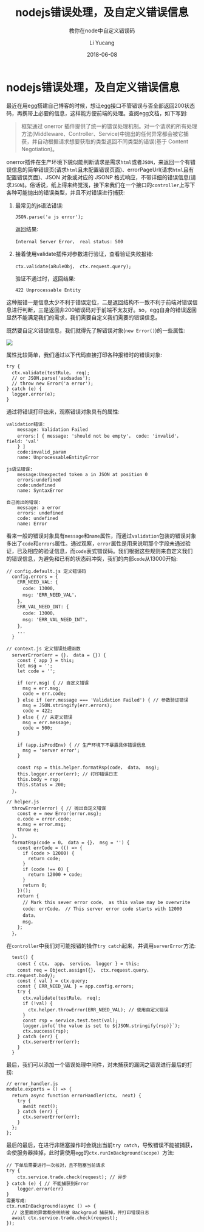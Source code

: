 ﻿---
layout: post
title: nodejs错误处理，及自定义错误信息
subtitle: 教你在node中自定义错误码
date: 2018-06-08
author: Li Yucang
catalog: true
tags:
    - node
---

# nodejs错误处理，及自定义错误信息

最近在用egg搭建自己博客的时候，想让egg接口不管错误与否全部返回200状态码，再携带上必要的信息，这样能方便前端的处理。查阅egg文档，如下写到:

> 框架通过 onerror 插件提供了统一的错误处理机制。对一个请求的所有处理方法(Middleware、Controller、Service)中抛出的任何异常都会被它捕获，并自动根据请求想要获取的类型返回不同类型的错误(基于 Content Negotiation)。

onerror插件在生产环境下貌似能判断请求是需求`html`或者`JSON`，来返回一个有错误信息的简单错误页(请求`html`且未配置错误页面)、errorPageUrl(请求`html`且有配置错误页面)、JSON 对象或对应的 JSONP 格式响应，不带详细的错误信息(请求`JSON`)。俗话说，纸上得来终觉浅，接下来我们在一个接口的`controller`上写下各种可能抛出的错误类型，并且不对错误进行捕获:

1.  最常见的js语法错误:

    	JSON.parse('a js error');

	返回结果:

     	Internal Server Error， real status: 500

2.  接着使用validate插件对参数进行验证，查看验证失败报错:

     	ctx.validate(aRuleObj， ctx.request.query);

	验证不通过时，返回结果:

     	422 Unprocessable Entity

这种报错一是信息太少不利于错误定位，二是返回结构不一致不利于前端对错误信息进行判断，三是返回非200错误码对于前端不太友好。so，egg自身的错误返回显然不能满足我们的需求，我们需要自定义我们需要的错误信息。

既然要自定义错误信息，我们就得先了解错误对象(`new Error()`)的一些属性:

![](http://cdn.vivigo.xyz/blog/1552642299633_228.png)

属性比较简单，我们通过以下代码直接打印各种报错时的错误对象:

    try {
      ctx.validate(testRule， req);
      // or JSON.parse('asdsadas');
      // throw new Error('a error');
    } catch (e) {
      logger.error(e);
    }

通过将错误打印出来，观察错误对象具有的属性:

    validation错误:
        message: Validation Failed
        errors:[ { message: 'should not be empty'， code: 'invalid'， field: 'val'
        } ]
        code:invalid_param
        name: UnprocessableEntityError

    js语法错误:
        message:Unexpected token a in JSON at position 0
        errors:undefined
        code:undefined
        name: SyntaxError
        
    自己抛出的错误:
        message: a error
        errors: undefined
        code: undefined
        name: Error

看来一般的错误对象具有`message`和`name`属性，而通过`validation`包装的错误对象多出了`code`和`errors`属性。通过观察，`error`属性是用来说明那个字段未通过验证，已及相应的验证信息，而`code`表式错误码。我们根据这些规则来自定义我们的错误信息，为避免和已有的状态码冲突，我们的内部`code`从13000开始:
    
    // config.default.js 定义错误码
      config.errors = {
        ERR_NEED_VAL: {
          code: 13000，
          msg: 'ERR_NEED_VAL'，
        }，
        ERR_VAL_NEED_INT: {
          code: 13000，
          msg: 'ERR_VAL_NEED_INT'，
        }，
        ...
      }
    
    // context.js 定义错误处理函数
      serverError(err = {}， data = {}) {
        const { app } = this;
        let msg = '';
        let code = '';
    
        if (err.msg) { // 自定义错误
          msg = err.msg;
          code = err.code;
        } else if (err.message === 'Validation Failed') { // 参数验证错误
          msg = JSON.stringify(err.errors);
          code = 422;
        } else { // 未定义错误
          msg = err.message;
          code = 500;
        }
    
        if (app.isProdEnv) { // 生产环境下不暴露具体错误信息
          msg = 'server error';
        }
    
        const rsp = this.helper.formatRsp(code， data， msg);
        this.logger.error(err); // 打印错误日志
        this.body = rsp;
        this.status = 200;
      }，
     
    // helper.js
      throwError(error) { // 抛出自定义错误
        const e = new Error(error.msg);
        e.code = error.code;
        e.msg = error.msg;
        throw e;
      }，
      formatRsp(code = 0， data = {}， msg = '') {
        const errCode = (() => {
          if (code > 12000) {
            return code;
          }
          if (code !== 0) {
            return 12000 + code;
          }
          return 0;
        })();
        return {
          // Mark this sever error code， as this value may be overwrite
          code: errCode， // This server error code starts with 12000
          data，
          msg，
        };
      }，

在`controller`中我们对可能报错的操作`try catch`起来，并调用`serverError`方法:

      test() {
        const { ctx， app， service， logger } = this;
        const req = Object.assign({}， ctx.request.query， ctx.request.body);
        const { val } = ctx.query;
        const { ERR_NEED_VAL } = app.config.errors;
        try {
          ctx.validate(testRule， req);
          if (!val) {
            ctx.helper.throwError(ERR_NEED_VAL); // 使用自定义错误
          }
          const rsp = service.test.test(val);
          logger.info(`the value is set to ${JSON.stringify(rsp)}`);
          ctx.success(rsp);
        } catch (err) {
          ctx.serverError(err);
        }
      }

最后，我们可以添加一个错误处理中间件，对未捕获的漏网之错误进行最后的打捞:

    // error_handler.js
    module.exports = () => {
      return async function errorHandler(ctx， next) {
        try {
          await next();
        } catch (err) {
          ctx.serverError(err);
        }
      };
    };

最后的最后，在进行非阻塞操作时会跳出当前`try catch`，导致错误不能被捕获，会使服务器挂掉，此时需使用`egg`的`ctx.runInBackground(scope) `方法:

    // 下单后需要进行一次核对，且不阻塞当前请求
    try {
        ctx.service.trade.check(request); // 异步
    } catch (e) { // 不能捕获到Error
        logger.error(err)
    }
    需要写成:
    ctx.runInBackground(async () => {
      // 这里面的异常都会统统被 Backgroud 捕获掉，并打印错误日志
      await ctx.service.trade.check(request);
    });